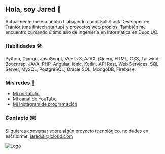## Hola, soy Jared 👋
Actualmente me encuentro trabajando como Full Stack Developer en Trantor (una fintech startup) y proyectos web propios. También me encuentro cursando último año de Ingeniería en Informática en Duoc UC.


### Habilidades 🛠
Python, Django, JavaScript, Vue.js 3, AJAX, jQuery, HTML, CSS, Tailwind, Bootstrap, JAVA, PHP, Angular, Ionic, Kotlin, API Rest, Web Services, SQL Server, MySQL, PostgreSQL, Oracle SQL, MongoDB, Firebase.


### Mis redes 📲

 - [Mi portafolio](https://aletheia.website/)
 - [Mi canal de YouTube](https://www.youtube.com/channel/UCSYsmsb6JCvWxQYs1CauRBw)
 - [Mi Instagram de programación](https://www.instagram.com/jareddeveloper/)


### Contacto ✉️

Si quieres conversar sobre algún proyecto tecnológico, no dudes en escribirme: jared.sl@icloud.com 


![Logo](https://media.tenor.com/i361yqhsMikAAAAC/hello-hey.gif)

